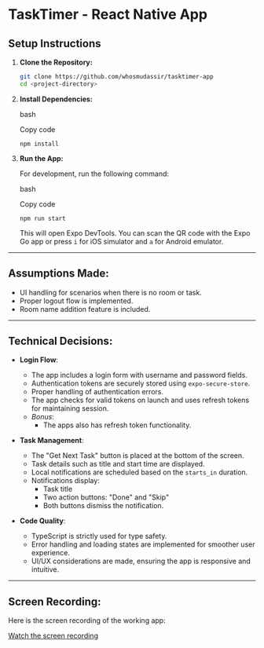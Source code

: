 # **TaskTimer - React Native App**

## **Setup Instructions**

1. **Clone the Repository:**

   ```bash
   git clone https://github.com/whosmudassir/tasktimer-app
   cd <project-directory>

   ```

1. **Install Dependencies:**

   bash

   Copy code

   `npm install`

1. **Run the App:**

   For development, run the following command:

   bash

   Copy code

   `npm run start`

   This will open Expo DevTools. You can scan the QR code with the Expo Go app or press `i` for iOS simulator and `a` for Android emulator.

---

## **Assumptions Made:**

- UI handling for scenarios when there is no room or task.
- Proper logout flow is implemented.
- Room name addition feature is included.

---

## **Technical Decisions:**

- **Login Flow**:

  - The app includes a login form with username and password fields.
  - Authentication tokens are securely stored using `expo-secure-store`.
  - Proper handling of authentication errors.
  - The app checks for valid tokens on launch and uses refresh tokens for maintaining session.
  - _Bonus_:
    - The apps also has refresh token functionality.

- **Task Management**:

  - The "Get Next Task" button is placed at the bottom of the screen.
  - Task details such as title and start time are displayed.
  - Local notifications are scheduled based on the `starts_in` duration.
  - Notifications display:
    - Task title
    - Two action buttons: "Done" and "Skip"
    - Both buttons dismiss the notification.

- **Code Quality**:

  - TypeScript is strictly used for type safety.
  - Error handling and loading states are implemented for smoother user experience.
  - UI/UX considerations are made, ensuring the app is responsive and intuitive.

---

## **Screen Recording:**

Here is the screen recording of the working app:

[Watch the screen recording](https://vimeo.com/1042218093)
